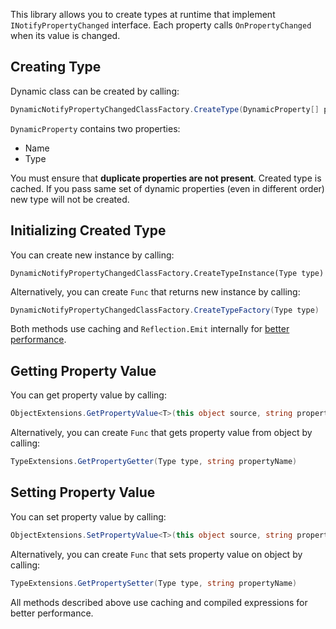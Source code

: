 ﻿This library allows you to create types at runtime that implement `INotifyPropertyChanged` interface. Each property calls `OnPropertyChanged` when its value is changed.

## Creating Type
Dynamic class can be created by calling:
```csharp
DynamicNotifyPropertyChangedClassFactory.CreateType(DynamicProperty[] properties)
```

`DynamicProperty` contains two properties:
- Name
- Type

You must ensure that **duplicate properties are not present**. Created type is cached. If you pass same set of dynamic properties (even in different order) new type will not be created.

## Initializing Created Type
You can create new instance by calling:
```c~~sharp~~
DynamicNotifyPropertyChangedClassFactory.CreateTypeInstance(Type type)
```

Alternatively, you can create `Func` that returns new instance by calling:
```csharp
DynamicNotifyPropertyChangedClassFactory.CreateTypeFactory(Type type)
```

Both methods use caching and `Reflection.Emit` internally for [better performance](https://andrewlock.net/benchmarking-4-reflection-methods-for-calling-a-constructor-in-dotnet/#the-results).

## Getting Property Value
You can get property value by calling:
```csharp
ObjectExtensions.GetPropertyValue<T>(this object source, string propertyName)
```

Alternatively, you can create `Func` that gets property value from object by calling:
```csharp
TypeExtensions.GetPropertyGetter(Type type, string propertyName)
```

## Setting Property Value
You can set property value by calling:
```csharp
ObjectExtensions.SetPropertyValue<T>(this object source, string propertyName, T value)
```

Alternatively, you can create `Func` that sets property value on object by calling:
```csharp
TypeExtensions.GetPropertySetter(Type type, string propertyName)
```

All methods described above use caching and compiled expressions for better performance.